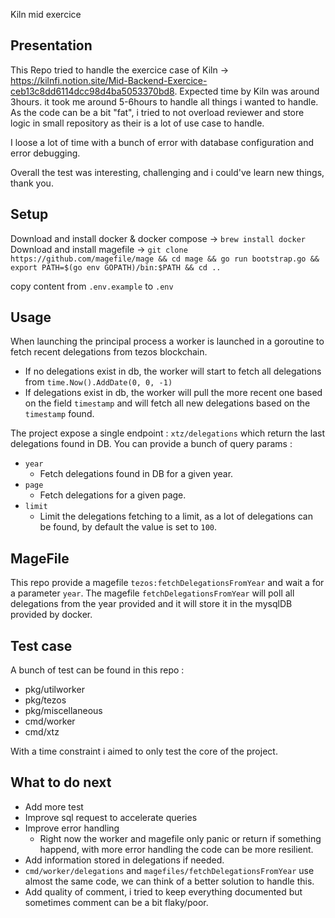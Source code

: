 Kiln mid exercice

## Presentation

This Repo tried to handle the exercice case of Kiln -> https://kilnfi.notion.site/Mid-Backend-Exercice-ceb13c8dd6114dcc98d4ba5053370bd8.
Expected time by Kiln was around 3hours.
it took me around 5-6hours to handle all things i wanted to handle.
As the code can be a bit "fat", i tried to not overload reviewer and store logic in small repository as their is a lot of use case to handle.

I loose a lot of time with a bunch of error with database configuration and error debugging.

Overall the test was interesting, challenging and i could've learn new things, thank you.

## Setup

Download and install docker & docker compose -> `brew install docker`
Download and install magefile -> `git clone https://github.com/magefile/mage && cd mage && go run bootstrap.go && export PATH=$(go env GOPATH)/bin:$PATH && cd ..`

copy content from `.env.example` to `.env`

## Usage

When launching the principal process a worker is launched in a goroutine to fetch recent delegations from tezos blockchain.

-   If no delegations exist in db, the worker will start to fetch all delegations from `time.Now().AddDate(0, 0, -1)`
-   If delegations exist in db, the worker will pull the more recent one based on the field `timestamp` and will fetch all new delegations based on the `timestamp` found.

The project expose a single endpoint : `xtz/delegations` which return the last delegations found in DB.
You can provide a bunch of query params :

-   `year`
    -   Fetch delegations found in DB for a given year.
-   `page`
    -   Fetch delegations for a given page.
-   `limit`
    -   Limit the delegations fetching to a limit, as a lot of delegations can be found, by default the value is set to `100`.

## MageFile

This repo provide a magefile `tezos:fetchDelegationsFromYear` and wait a for a parameter `year`.
The magefile `fetchDelegationsFromYear` will poll all delegations from the year provided and it will store it in the mysqlDB provided by docker.

## Test case

A bunch of test can be found in this repo :

-   pkg/utilworker
-   pkg/tezos
-   pkg/miscellaneous
-   cmd/worker
-   cmd/xtz

With a time constraint i aimed to only test the core of the project.

## What to do next

-   Add more test
-   Improve sql request to accelerate queries
-   Improve error handling
    -   Right now the worker and magefile only panic or return if something happend, with more error handling the code can be more resilient.
-   Add information stored in delegations if needed.
-   `cmd/worker/delegations` and `magefiles/fetchDelegationsFromYear` use almost the same code, we can think of a better solution to handle this.
-   Add quality of comment, i tried to keep everything documented but sometimes comment can be a bit flaky/poor.
